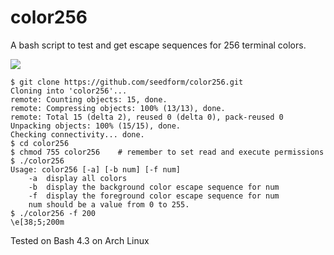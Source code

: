 # color256
A bash script to test and get escape sequences for 256 terminal colors.

![](https://raw.githubusercontent.com/seedform/color256/master/20160221144140.png)

```
$ git clone https://github.com/seedform/color256.git
Cloning into 'color256'...
remote: Counting objects: 15, done.
remote: Compressing objects: 100% (13/13), done.
remote: Total 15 (delta 2), reused 0 (delta 0), pack-reused 0
Unpacking objects: 100% (15/15), done.
Checking connectivity... done.
$ cd color256
$ chmod 755 color256    # remember to set read and execute permissions
$ ./color256
Usage: color256 [-a] [-b num] [-f num]
    -a  display all colors
    -b  display the background color escape sequence for num
    -f  display the foreground color escape sequence for num
    num should be a value from 0 to 255.
$ ./color256 -f 200
\e[38;5;200m
```

Tested on Bash 4.3 on Arch Linux
